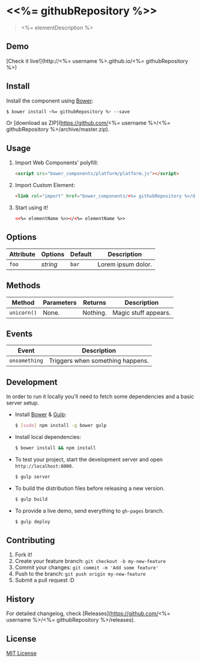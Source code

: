# &lt;<%= githubRepository %>&gt;

> <%= elementDescription %>

## Demo

[Check it live!](http://<%= username %>.github.io/<%= githubRepository %>)

## Install

Install the component using [Bower](http://bower.io/):

```sh
$ bower install <%= githubRepository %> --save
```

Or [download as ZIP](https://github.com/<%= username %>/<%= githubRepository %>/archive/master.zip).

## Usage

1. Import Web Components' polyfill:

    ```html
    <script src="bower_components/platform/platform.js"></script>
    ```

2. Import Custom Element:

    ```html
    <link rel="import" href="bower_components/<%= githubRepository %>/dist/<%= elementName %>.html">
    ```

3. Start using it!

    ```html
    <<%= elementName %>></<%= elementName %>>
    ```

## Options

Attribute     | Options     | Default      | Description
---           | ---         | ---          | ---
`foo`         | *string*    | `bar`        | Lorem ipsum dolor.

## Methods

Method        | Parameters   | Returns     | Description
---           | ---          | ---         | ---
`unicorn()`   | None.        | Nothing.    | Magic stuff appears.

## Events

Event         | Description
---           | ---
`onsomething` | Triggers when something happens.

## Development

In order to run it locally you'll need to fetch some dependencies and a basic server setup.

* Install [Bower](http://bower.io/) & [Gulp](http://gulpjs.com/):

    ```sh
    $ [sudo] npm install -g bower gulp
    ```

* Install local dependencies:

    ```sh
    $ bower install && npm install
    ```

* To test your project, start the development server and open `http://localhost:8000`.

    ```sh
    $ gulp server
    ```

* To build the distribution files before releasing a new version.

    ```sh
    $ gulp build
    ```

* To provide a live demo, send everything to `gh-pages` branch.

    ```sh
    $ gulp deploy
    ```

## Contributing

1. Fork it!
2. Create your feature branch: `git checkout -b my-new-feature`
3. Commit your changes: `git commit -m 'Add some feature'`
4. Push to the branch: `git push origin my-new-feature`
5. Submit a pull request :D

## History

For detailed changelog, check [Releases](https://github.com/<%= username %>/<%= githubRepository %>/releases).

## License

[MIT License](http://opensource.org/licenses/MIT)
